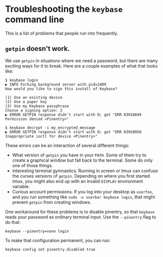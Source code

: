 # Troubleshooting the `keybase` command line

This is a list of problems that people run into frequently.

## `getpin` doesn't work.

We use `getpin` in situations where we need a password, but there are many
exciting ways for it to break. Here are a couple examples of what that looks
like:

```
$ keybase login
▶ INFO Forking background server with pid=2409
How would you like to sign this install of Keybase?

(1) Use an existing device
(2) Use a paper key
(3) Use my Keybase passphrase
Choose a signing option: 2
▶ ERROR GETPIN response didn't start with D; got "ERR 83918849 Permission denied <Pinentry>"
```

```
$ keybase decrypt -i my_encrypted_message
▶ ERROR GETPIN response didn't start with D; got "ERR 83918950 Inappropriate ioctl for device <Pinentry>"
```

These errors can be an interaction of several different things:

- What version of `getpin` you have in your `PATH`. Some of them try to create
  a graphical window but fall back to the terminal. Some do only one of those
  things.
- Interesting terminal gymnastics. Running in screen or tmux can confuse the
  curses versions of `getpin`. Depending on where you first started tmux, you
  might also end up with an invalid `DISPLAY` environment variable.
- Curious account permissions. If you log into your desktop as `userfoo`, and
  you run something like `sudo -u userbar keybase login`, that might prevent
  `getpin` from creating windows.

One workaround for these problems is to disable pinentry, so that `keybase`
reads your password as ordinary terminal input. Use the `--pinentry` flag to do
that:

```
keybase --pinentry=none login
```

To make that configuration permanent, you can run:

```
keybase config set pinentry.disabled true
```
